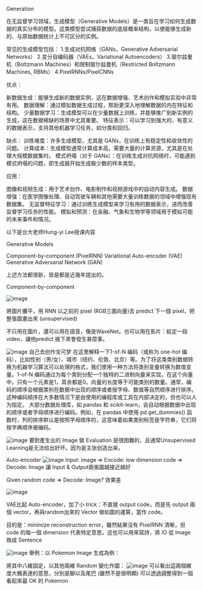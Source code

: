 Generation 

在无监督学习领域，生成模型（Generative Models）是一类旨在学习如何生成数据的真实分布的模型。这类模型尝试捕获数据的底层概率结构，以便能够生成新的、与原始数据统计上不可区分的实例。


常见的生成模型包括：
1.生成对抗网络（GANs，Generative Adversarial Networks）
2.变分自编码器（VAEs，Variational Autoencoders）
3.玻尔兹曼机（Boltzmann Machines）和限制玻尔兹曼机（Restricted Boltzmann Machines, RBMs）
4.PixelRNNs/PixelCNNs

优点：

新数据生成：能够生成新的数据实例，这在数据增强、艺术创作和模拟实验中非常有用。
数据理解：通过模拟数据生成过程，帮助更深入地理解数据的内在特征和结构。
少量数据学习：生成模型可以在少量数据上训练，并能够推广到新实例的生成，这在数据稀缺的场景中尤其重要。
特征表示：可以学习到强大的、有意义的数据表示，支持其他机器学习任务，如分类和回归。

缺点：
训练难度：许多生成模型，尤其是 GANs，在训练上有稳定性和收敛性的问题。
计算成本：生成模型通常计算成本高，需要大量的计算资源，尤其是在处理大规模数据集时。
模式坍塌（对于 GANs）：在训练生成对抗网络时，可能遇到模式坍塌的问题，即生成器开始生成极少数的样本类型。

应用：

图像和视频生成：用于艺术创作、电影制作和视频游戏中的自动内容生成。
数据增强：在医学图像处理、自动驾驶车辆和其他需要大量训练数据的领域中增强现有数据集。
无监督特征学习：通过训练生成模型来学习有用的数据表示，进而改善监督学习任务的性能。
模拟和预测：在金融、气象和生物学等领域用于模拟可能的未来事件和情况。


以下是台大老师Hung-yi Lee授课内容

Generative Models

Component-by-component (PixelRNN)
Variational Auto-encoder (VAE)
Generative Adversarial Network (GAN)

上述方法都很新，皆是都是近幾年提出的。

Component-by-component

![image](https://github.com/joycelai140420/MachineLearning/assets/167413809/3ca391a2-96cc-4eaa-b460-0d81cb0dc6c5)

將圖片攤平，用 RNN 以之前的 pixel (RGB三圍向量)去 predict 下一個 pixel，把整張圖畫出來 (unsupervised)

不只用在圖片，還可以用在語音，像是WaveNet。也可以用在影片：給定一段 video，讓他predict 接下來會發生甚麼事。

![image](https://github.com/joycelai140420/MachineLearning/assets/167413809/21909bff-a7e2-43b6-aa65-1cd5ea83ba8a)
自己去创作宝可梦
在这里解释一下1-of-N 编码（或称为 one-hot 编码），比如性别（男/女）、城市（纽约、伦敦、北京）等。为了将这类类别数据转换为机器学习算法可以处理的格式，我们使用一种方法将类别变量转换为数值变量。1-of-N 编码通过为每个类别分配一个独特的二进制向量来实现。在这个向量中，只有一个元素是1，其余都是0。向量的长度等于可能类别的数量。通常，编码的顺序会根据类别在数据中出现的顺序或者按字母、数值等自然顺序进行排序。这种编码顺序在大多数情况下是由使用的编程库或工具在内部决定的，但也可以人为指定。
大部分数据处理库，如 pandas 和 scikit-learn，会自动根据数据中出现的顺序或者字母顺序进行编码。例如，在 pandas 中使用 pd.get_dummies() 函数时，列的排序默认是按照字母顺序的，这意味着如果类别标签是字符串，它们将按字典顺序被编码。

![image](https://github.com/joycelai140420/MachineLearning/assets/167413809/9a9bd00a-cb1e-446e-b5e4-cf9779cc5e61)
要對產生出的 Image 做 Evaluation 是很困難的，且通常Unsupervised Learning是无法给出好坏。因为是主张创造出来。

 Auto-encoder
 ![image](https://github.com/joycelai140420/MachineLearning/assets/167413809/c52057e5-db12-40c8-bf33-a95470339831)
Input: image => Encode: low dimension code => Decode: Image
讓 Input & Output兩張圖越接近越好

Given random code => Decode: Image?
效果差

![image](https://github.com/joycelai140420/MachineLearning/assets/167413809/2f5a3284-b43d-4732-8b73-7c3231ca0549)

VAE比起 Auto-encoder，加了小 trick：不直接 output code，而是先 output 兩個 vector，再與random出來的 Vector 做如圖的運算，當作 code。

目的是：minimize reconstruction error，雖然結果沒有 PixelRNN 清晰，但 code 的每一個 dimension 代表特定意思。这也可以用來寫詩，將 IO 從 Image 換成 Sentence

![image](https://github.com/joycelai140420/MachineLearning/assets/167413809/1511dac3-48df-476e-96de-b83da1a4a239)
舉例：以 Pokemon Image 生成為例：

將其中八維固定，以其他兩維 Random 變化作圖：
![image](https://github.com/joycelai140420/MachineLearning/assets/167413809/60b4fdeb-6bb1-4fb0-ba52-4396085aea84)
可以看出這兩個維度大概表達的意思，分別是腳以及尾巴 (雖然不是很明顯)
可以透過調整得到一個看起來最 OK 的 Pokemon

